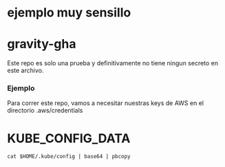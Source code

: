 # ejemplo muy sensillo

# gravity-gha

Este repo es solo una prueba y definitivamente no tiene ningun secreto en este archivo.

### Ejemplo

Para correr este repo, vamos a necesitar nuestras keys de AWS en el directorio .aws/credentials

 


# KUBE_CONFIG_DATA
```
cat $HOME/.kube/config | base64 | pbcopy
```